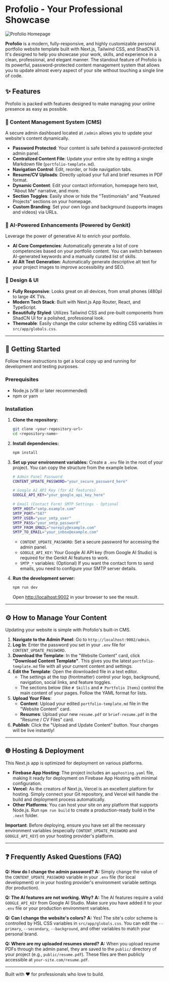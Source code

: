 # Profolio - Your Professional Showcase

![Profolio Homepage](https://placehold.co/1200x630.png?text=Profolio%20Showcase)

**Profolio** is a modern, fully-responsive, and highly customizable personal portfolio website template built with Next.js, Tailwind CSS, and ShadCN UI. It's designed to help you showcase your work, skills, and experience in a clean, professional, and elegant manner. The standout feature of Profolio is its powerful, password-protected content management system that allows you to update almost every aspect of your site without touching a single line of code.

## ✨ Features

Profolio is packed with features designed to make managing your online presence as easy as possible.

### 🔑 Content Management System (CMS)

A secure admin dashboard located at `/admin` allows you to update your website's content dynamically.

*   **Password Protected**: Your content is safe behind a password-protected admin panel.
*   **Centralized Content File**: Update your entire site by editing a single Markdown file (`portfolio-template.md`).
*   **Navigation Control**: Edit, reorder, or hide navigation tabs.
*   **Resume/CV Uploads**: Directly upload your full and brief resumes in PDF format.
*   **Dynamic Content**: Edit your contact information, homepage hero text, "About Me" narrative, and more.
*   **Section Toggles**: Easily show or hide the "Testimonials" and "Featured Projects" sections on your homepage.
*   **Custom Branding**: Set your own logo and background (supports images and videos) via URLs.

### 🤖 AI-Powered Enhancements (Powered by Genkit)

Leverage the power of generative AI to enrich your portfolio.

*   **AI Core Competencies**: Automatically generate a list of core competencies based on your portfolio content. You can switch between AI-generated keywords and a manually curated list of skills.
*   **AI Alt Text Generation**: Automatically generate descriptive alt text for your project images to improve accessibility and SEO.

### 🎨 Design & UI

*   **Fully Responsive**: Looks great on all devices, from small phones (480p) to large 4K TVs.
*   **Modern Tech Stack**: Built with Next.js App Router, React, and TypeScript.
*   **Beautifully Styled**: Utilizes Tailwind CSS and pre-built components from ShadCN UI for a polished, professional look.
*   **Themeable**: Easily change the color scheme by editing CSS variables in `src/app/globals.css`.

---

## 🚀 Getting Started

Follow these instructions to get a local copy up and running for development and testing purposes.

### Prerequisites

*   Node.js (v18 or later recommended)
*   npm or yarn

### Installation

1.  **Clone the repository:**
    ```bash
    git clone <your-repository-url>
    cd <repository-name>
    ```

2.  **Install dependencies:**
    ```bash
    npm install
    ```

3.  **Set up your environment variables:**
    Create a `.env` file in the root of your project. You can copy the structure from the example below.

    ```bash
    # Admin Panel Password
    CONTENT_UPDATE_PASSWORD="your_secure_password_here"

    # Google AI API Key (for AI features)
    GOOGLE_API_KEY="your_google_api_key_here"

    # Email (Contact Form) SMTP Settings - Optional
    SMTP_HOST="smtp.example.com"
    SMTP_PORT="587"
    SMTP_USER="your_smtp_user"
    SMTP_PASS="your_smtp_password"
    SMTP_FROM_EMAIL="noreply@example.com"
    SMTP_TO_EMAIL="your_inbox@example.com"
    ```
    *   `CONTENT_UPDATE_PASSWORD`: Set a secure password for accessing the admin panel.
    *   `GOOGLE_API_KEY`: Your Google AI API key (from Google AI Studio) is required for the Genkit AI features to work.
    *   `SMTP_*` variables: (Optional) If you want the contact form to send emails, you need to configure your SMTP server details.

4.  **Run the development server:**
    ```bash
    npm run dev
    ```
    Open [http://localhost:9002](http://localhost:9002) in your browser to see the result.

---

## ⚙️ How to Manage Your Content

Updating your website is simple with Profolio's built-in CMS.

1.  **Navigate to the Admin Panel**: Go to `http://localhost:9002/admin`.
2.  **Log In**: Enter the password you set in your `.env` file for `CONTENT_UPDATE_PASSWORD`.
3.  **Download the Template**: In the "Website Content" card, click **"Download Content Template"**. This gives you the latest `portfolio-template.md` file with all your current content and settings.
4.  **Edit the Template**: Open the downloaded file in a text editor.
    *   The settings at the top (frontmatter) control your logo, background, navigation, social links, and feature toggles.
    *   The sections below (like `# Skills` and `# Portfolio Items`) control the main content of your pages. Follow the YAML format for lists.
5.  **Upload Your Files**:
    *   **Content**: Upload your edited `portfolio-template.md` file in the "Website Content" card.
    *   **Resumes**: Upload your new `resume.pdf` or `brief-resume.pdf` in the "Resume / CV Files" card.
6.  **Publish**: Click the "Upload and Update Content" button. Your changes will be live instantly!

---

## 🌐 Hosting & Deployment

This Next.js app is optimized for deployment on various platforms.

*   **Firebase App Hosting**: The project includes an `apphosting.yaml` file, making it ready for deployment on Firebase App Hosting with minimal configuration.
*   **Vercel**: As the creators of Next.js, Vercel is an excellent platform for hosting. Simply connect your Git repository, and Vercel will handle the build and deployment process automatically.
*   **Other Platforms**: You can host your site on any platform that supports Node.js. Run `npm run build` to create a production-ready build in the `.next` folder.

**Important**: Before deploying, ensure you have set all the necessary environment variables (especially `CONTENT_UPDATE_PASSWORD` and `GOOGLE_API_KEY`) on your hosting provider's platform.

---

## ❓ Frequently Asked Questions (FAQ)

**Q: How do I change the admin password?**
**A:** Simply change the value of the `CONTENT_UPDATE_PASSWORD` variable in your `.env` file (for local development) or in your hosting provider's environment variable settings (for production).

**Q: The AI features are not working. Why?**
**A:** The AI features require a valid `GOOGLE_API_KEY` from Google AI Studio. Make sure you have added it to your `.env` file or your production environment variables.

**Q: Can I change the website's colors?**
**A:** Yes! The site's color scheme is controlled by HSL CSS variables in `src/app/globals.css`. You can edit the `--primary`, `--secondary`, `--background`, and other variables to match your personal brand.

**Q: Where are my uploaded resumes stored?**
**A:** When you upload resume PDFs through the admin panel, they are saved to the `public/` directory of your project (e.g., `public/resume.pdf`). These files are then publicly accessible at `your-site.com/resume.pdf`.

---

Built with ❤️ for professionals who love to build.
